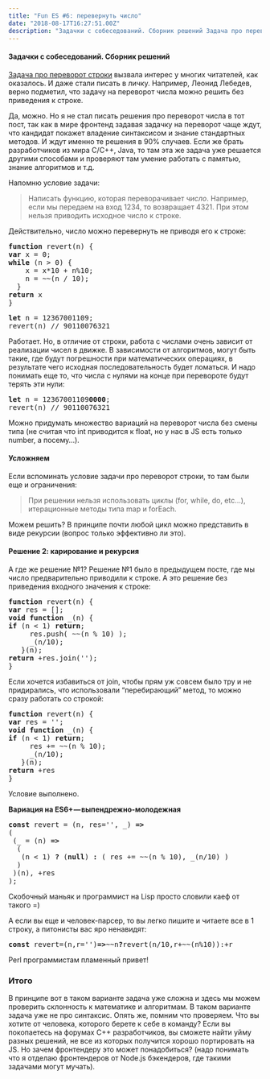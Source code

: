 ```yaml
---
title: "Fun ES #6: перевернуть число"
date: "2018-08-17T16:27:51.00Z"
description: "Задачки с собеседований. Сборник решений Задача про переворот строки [https://medium.com/@frontman/cbc91eda732f] вызвала интерес"
---
```


<h4>Задачки с собеседований. Сборник решений</h4>
<p><a href="https://medium.com/@frontman/cbc91eda732f" target="_blank" rel="noopener noreferrer">Задача про переворот строки</a> вызвала интерес у многих читателей, как оказалось. И даже стали писать в личку. Например, Леонид Лебедев, верно подметил, что задачу на переворот числа можно решить без приведения к строке.</p>
<p>Да, можно. Но я не стал писать решения про переворот числа в тот пост, так как в мире фронтенд задавая задачку на переворот чаще ждут, что кандидат покажет владение синтаксисом и знание стандартных методов. И ждут именно те решения в 90% случаев. Если же брать разработчиков из мира C/С++, Java, то там эта же задача уже решается другими способами и проверяют там умение работать с памятью, знание алгоритмов и т.д.</p>
<p>Напомню условие задачи:</p>
<blockquote><p>Написать функцию, которая переворачивает <em>число</em>. Например, если мы передаем на вход 1234, то возвращает 4321. При этом нельзя приводить исходное число к строке.</p></blockquote>
<p>Действительно, число можно перевернуть не приводя его к строке:</p>
<pre><strong>function</strong> revert(n) {<br><strong>var</strong> x = 0;<br><strong>while</strong> (n &gt; 0) {<br>    x = x*10 + n%10;<br>    n = ~~(n / 10);<br>  }<br><strong>return</strong> x<br>}</pre>
<pre><strong>let</strong> n = 12367001109;<br>revert(n) // 90110076321</pre>
<p>Работает. Но, в отличие от строки, работа с числами очень зависит от реализации чисел в движке. В зависимости от алгоритмов, могут быть такие, где будут погрешности при математических операциях, в результате чего исходная последовательность будет ломаться. И надо понимать еще то, что числа с нулями на конце при перевороте будут терять эти нули:</p>
<pre><strong>let</strong> n = 12367001109<strong>0000</strong>;<br>revert(n) // 90110076321</pre>
<p>Можно придумать множество вариаций на переворот числа без смены типа (не считая что int приводится к float, но у нас в JS есть только number, а посему…).</p>
<h4>Усложняем</h4>
<p>Если вспоминать условие задачи про переворот строки, то там были еще и ограничения:</p>
<blockquote><p>При решении нельзя использовать циклы (for, while, do, etc…), итерационные методы типа map и forEach.</p></blockquote>
<p>Можем решить? В принципе почти любой цикл можно представить в виде рекурсии (вопрос только эффективно ли это).</p>
<h4>Решение 2: карирование и рекурсия</h4>
<p>А где же решение №1? Решение №1 было в предыдущем посте, где мы число предварительно приводили к строке. А это решение без приведения входного значения к строке:</p>
<pre><strong>function</strong> revert(n) {<br><strong>var</strong> res = [];<br><strong>void</strong> <strong>function</strong> _(n) {<br><strong>if</strong> (n &lt; 1) <strong>return</strong>;<br>     res.push( ~~(n % 10) );<br>     _(n/10);<br>   }(n);<br><strong>return</strong> +res.join('');<br>}</pre>
<p>Если хочется избавиться от join, чтобы прям уж совсем было тру и не придирались, что использовали “перебирающий” метод, то можно сразу работать со строкой:</p>
<pre><strong>function</strong> revert(n) {<br><strong>var</strong> res = '';<br><strong>void</strong> <strong>function</strong> _(n) {<br><strong>if</strong> (n &lt; 1) <strong>return</strong>;<br>     res += ~~(n % 10);<br>     _(n/10);<br>   }(n);<br><strong>return</strong> +res<br>}</pre>
<p>Условие выполнено.</p>
<p><strong>Вариация на ES6+ — выпендрежно-молодежная</strong></p>
<pre><strong>const</strong> revert = (n, res='', _) <strong>=&gt;</strong><br>( <br> (_ = (n) <strong>=&gt;</strong><br>  (<br>   (n &lt; 1) <strong>?</strong> (<strong>null</strong>) <strong>:</strong> ( res += ~~(n % 10), _(n/10) )<br>  )<br> )(n), +res<br>);</pre>
<p>Скобочный маньяк и программист на Lisp просто словили каеф от такого =)</p>
<p>А если вы еще и человек-парсер, то вы легко пишите и читаете все в 1 строку, а питонисты вас яро ненавидят:</p>
<pre><strong>const</strong> revert=(n,r='')<strong>=&gt;</strong>~~n<strong>?</strong>revert(n/10,r+~~(n%10)):+r</pre>
<p>Perl программистам пламенный привет!</p>
<h3>Итого</h3>
<p>В принципе вот в таком варианте задача уже сложна и здесь мы можем проверить склонность к математике и алгоритмам. В таком варианте задача уже не про синтаксис. Опять же, помним что проверяем. Что вы хотите от человека, которого берете к себе в команду? Если вы покопаетесь на форумах С++ разработчиков, вы сможете найти уйму разных решений, не все из которых получится хорошо портировать на JS. Но зачем фронтендеру это может понадобиться? (надо понимать что я отделаю фронтендеров от Node.js бэкендеров, где такими задачами могут мучать).</p>



